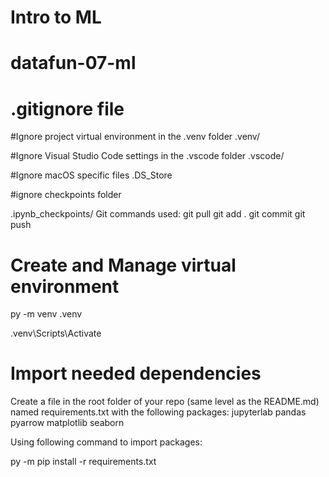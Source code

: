 # Intro to ML
# datafun-07-ml
# .gitignore file
#Ignore project virtual environment in the .venv folder
.venv/

#Ignore Visual Studio Code settings in the .vscode folder
.vscode/

#Ignore macOS specific files
.DS_Store

#ignore checkpoints folder

 .ipynb_checkpoints/
Git commands used:
git pull
git add .
git commit 
git push
# Create and Manage virtual environment
py -m venv .venv

.venv\Scripts\Activate
# Import needed dependencies
Create a file in the root folder of your repo (same level as the README.md) named requirements.txt with the following packages:
jupyterlab
pandas
pyarrow
matplotlib
seaborn

Using following command to import packages:

py -m pip install -r requirements.txt